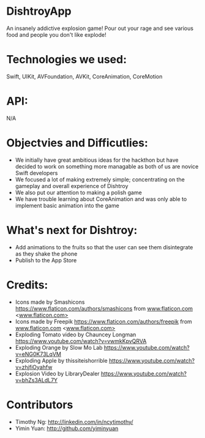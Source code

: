 # DishtroyApp

An insanely addictive explosion game! Pour out your rage and see various food and people you don't like explode!

# Technologies we used:

Swift, UIKit, AVFoundation, AVKit, CoreAnimation, CoreMotion

# API:

N/A

# Objectvies and Difficutlies:

* We initially have great ambitious ideas for the hackthon but have decided to work on something more managable as both of us are novice Swift developers
* We focused a lot of making extremely simple; concentrating on the gameplay and overall experience of Dishtroy
* We also put our attention to making a polish game
* We have trouble learning about CoreAnimation and was only able to implement basic animation into the game

# What's next for Dishtroy:

* Add animations to the fruits so that the user can see them disintegrate as they shake the phone
* Publish to the App Store

# Credits:
* Icons made by Smashicons <https://www.flaticon.com/authors/smashicons> from www.flaticon.com <www.flaticon.com>
* Icons made by Freepik <https://www.flaticon.com/authors/freepik> from www.flaticon.com <www.flaticon.com>
* Exploding Tomato video by Chauncey Longman
 <https://www.youtube.com/watch?v=vwmkKpvQRVA>
 * Exploding Orange by Slow Mo Lab <https://www.youtube.com/watch?v=eNG0K73LqVM>
 * Exploding Apple by thissiteishorrible
<https://www.youtube.com/watch?v=zhjfiOyahfw>
* Explosion Video by LibraryDealer
<https://www.youtube.com/watch?v=bhZs3ALdL7Y>

# Contributors
* Timothy Ng: <http://linkedin.com/in/ncytimothy/>
* Yimin Yuan: <http://github.com/yiminyuan>

